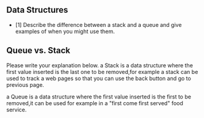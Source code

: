 ## Data Structures
* [1] Describe the difference between a stack and a queue and give examples of when you might use them.

## Queue vs. Stack
Please write your explanation below.
a Stack is a data structure where the first value inserted is the last one to be removed,for example a stack can be used to track a web pages so that you can use the back button and go to previous page.

a Queue is a data structure where the first value inserted is the first to be removed,it can be used for example in a "first come first served" food service.
